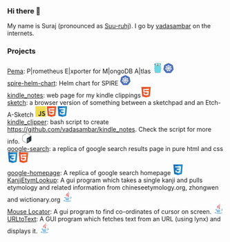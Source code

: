 ### Hi there 👋 
My name is Suraj (pronounced as [Suu-ruhj](https://www.youtube.com/watch?v=pE3oWN995nU)). I go by [vadasambar](https://vadasambar.com/about/) on the internets. 
<!--
**vadasambar/vadasambar** is a ✨ _special_ ✨ repository because its `README.md` (this file) appears on your GitHub profile.

Here are some ideas to get you started:

- 🔭 I’m currently working on ...
- 🌱 I’m currently learning ...
- 👯 I’m looking to collaborate on ...
- 🤔 I’m looking for help with ...
- 💬 Ask me about ...
- 📫 How to reach me: ...
- 😄 Pronouns: ...
- ⚡ Fun fact: ...
-->

### Projects
[Pema](https://github.com/vadasambar/pema): P|rometheus E|xporter for M|ongoDB A|tlas <img src="https://raw.githubusercontent.com/devicons/devicon/master/icons/go/go-original.svg" alt="Golang" width="25" height="25"/><img src="https://raw.githubusercontent.com/devicons/devicon/master/icons/kubernetes/kubernetes-plain.svg" alt="Kubernetes" width="25" height="25"/>    
[spire-helm-chart](https://github.com/vadasambar/spire-helm-chart): Helm chart for SPIRE <img src="https://raw.githubusercontent.com/devicons/devicon/master/icons/kubernetes/kubernetes-plain.svg" alt="Kubernetes" width="25" height="25"/>  
[kindle_notes](https://github.com/vadasambar/kindle_notes): web page for my kindle clippings<img src="https://raw.githubusercontent.com/devicons/devicon/master/icons/html5/html5-original.svg" alt="HTML5" width="25" height="25"/>    
[sketch](https://github.com/vadasambar/sketch): a browser version of something between a sketchpad and an Etch-A-Sketch <img src="https://raw.githubusercontent.com/devicons/devicon/master/icons/javascript/javascript-original.svg" alt="Javascript" width="25" height="25"/><img src="https://raw.githubusercontent.com/devicons/devicon/master/icons/html5/html5-original.svg" alt="HTML5" width="25" height="25"/><img src="https://raw.githubusercontent.com/devicons/devicon/master/icons/css3/css3-original.svg" alt="CSS3" width="25" height="25"/>    
[kindle_clipper](https://github.com/vadasambar/google-homepage): bash script to create https://github.com/vadasambar/kindle_notes. Check the script for more info. <img src="https://raw.githubusercontent.com/devicons/devicon/master/icons/bash/bash-original.svg" alt="Bash" width="25" height="25"/>  
[google-search](https://github.com/vadasambar/google-search): a replica of google search results page in pure html and css <img src="https://raw.githubusercontent.com/devicons/devicon/master/icons/css3/css3-original.svg" alt="CSS3" width="25" height="25"/><img src="https://raw.githubusercontent.com/devicons/devicon/master/icons/html5/html5-original.svg" alt="HTML5" width="25" height="25"/>   
[google-homepage](https://github.com/vadasambar/google-homepage): A replica of google search homepage <img src="https://raw.githubusercontent.com/devicons/devicon/master/icons/css3/css3-original.svg" alt="CSS3" width="25" height="25"/>  
[KanjiEtymLookup](https://github.com/vadasambar/KanjiEtymLookup): A gui program which takes a single kanji and pulls etymology and related information from chineseetymology.org, zhongwen and wictionary.org <img src="https://raw.githubusercontent.com/devicons/devicon/master/icons/java/java-original.svg" alt="Java" width="25" height="25" />  
[Mouse Locator](https://github.com/vadasambar/Mouse-Locator): A gui program to find co-ordinates of cursor on screen. <img src="https://raw.githubusercontent.com/devicons/devicon/master/icons/java/java-original.svg" alt="Java" width="25" height="25" />  
[URLtoText](https://github.com/vadasambar/URLtoText):  A GUI program which fetches text from an URL (using lynx) and displays it. <img src="https://raw.githubusercontent.com/devicons/devicon/master/icons/java/java-original.svg" alt="Java" width="25" height="25" />
